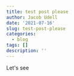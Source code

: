 ```yaml
---
title: test post please
author: Jacob Udell
date: '2021-07-16'
slug: test-post-please
categories:
  - blog
tags: []
description: ''
---
```


Let's see 
